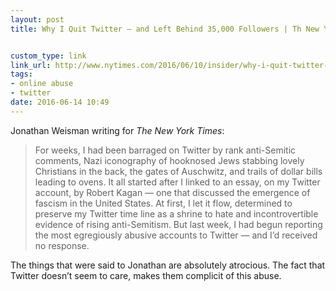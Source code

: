 ```yaml
---
layout: post
title: Why I Quit Twitter — and Left Behind 35,000 Followers | Th New York Times


custom_type: link
link_url: http://www.nytimes.com/2016/06/10/insider/why-i-quit-twitter-and-left-behind-35000-followers.html
tags:
- online abuse
- twitter
date: 2016-06-14 10:49
---
```

Jonathan Weisman writing for *The New York Times*:

> For weeks, I had been barraged on Twitter by rank anti-Semitic comments, Nazi iconography of hooknosed Jews stabbing lovely Christians in the back, the gates of Auschwitz, and trails of dollar bills leading to ovens. It all started after I linked to an essay, on my Twitter account, by Robert Kagan — one that discussed the emergence of fascism in the United States. At first, I let it flow, determined to preserve my Twitter time line as a shrine to hate and incontrovertible evidence of rising anti-Semitism. But last week, I had begun reporting the most egregiously abusive accounts to Twitter — and I’d received no response.

The things that were said to Jonathan are absolutely atrocious. The fact that Twitter doesn’t seem to care, makes them complicit of this abuse.

